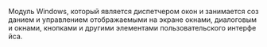 Модуль Windows, который является диспетчером окон и занимается созданием и управлением отображаемыми на экране окнами, диалоговыми окнами, кнопками и другими элементами пользовательского интерфейса.
